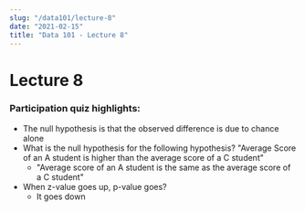```yaml
---
slug: "/data101/lecture-8"
date: "2021-02-15"
title: "Data 101 - Lecture 8"
---
```


# Lecture 8

### Participation quiz highlights:

- The null hypothesis is that the observed difference is due to chance alone
- What is the null hypothesis for the following hypothesis? "Average Score of an A student is higher than the average score of a C student"
  - "Average score of an A student is the same as the average score of a C student"
- When z-value goes up, p-value goes?
  - It goes down
